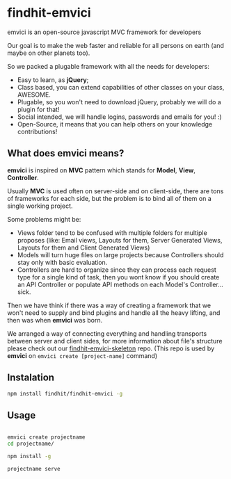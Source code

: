 findhit-emvici
=====================

emvici is an open-source javascript MVC framework for developers

Our goal is to make the web faster and reliable for all persons on earth (and maybe on other planets too).

So we packed a plugable framework with all the needs for developers:
* Easy to learn, as **jQuery**;
* Class based, you can extend capabilities of other classes on your class, AWESOME.
* Plugable, so you won't need to download jQuery, probably we will do a plugin for that!
* Social intended, we will handle logins, passwords and emails for you! :)
* Open-Source, it means that you can help others on your knowledge contributions!

## What does **emvici** means?

**emvici** is inspired on **MVC** pattern which stands for **Model**, **View**, **Controller**.

Usually **MVC** is used often on server-side and on client-side, there are tons of frameworks for each side, but the problem is to bind all of them on a single working project.

Some problems might be:
* Views folder tend to be confused with multiple folders for multiple proposes (like: Email views, Layouts for them, Server Generated Views, Layouts for them and Client Generated Views)
* Models will turn huge files on large projects because Controllers should stay only with basic evaluation.
* Controllers are hard to organize since they can process each request type for a single kind of task, then you wont know if you should create an API Controller or populate API methods on each Model's Controller... sick.

Then we have think if there was a way of creating a framework that we won't need to supply and bind plugins and handle all the heavy lifting, and then was when **emvici** was born.

We arranged a way of connecting everything and handling transports between server and client sides, for more information about file's structure please check out our [findhit-emvici-skeleton](/findhit/findhit-emvici-skeleton) repo. (This repo is used by **emvici** on `emvici create [project-name]` command)

## Instalation

```bash
npm install findhit/findhit-emvici -g
```

## Usage

```bash

emvici create projectname
cd projectname/

npm install -g

projectname serve

```